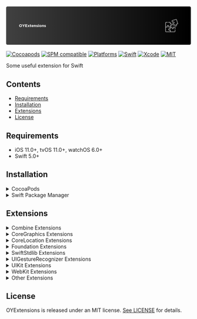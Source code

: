 <p align="left">
  <img src="Assets/Banner.png" title="OYExtensions">
</p>

[![Cocoapods](https://img.shields.io/cocoapods/v/OYExtensions.svg)](https://cocoapods.org/pods/OYExtensions)
[![SPM compatible](https://img.shields.io/badge/SPM-Compatible-red.svg?style=flat)](https://swift.org/package-manager/)
[![Platforms](https://img.shields.io/badge/platforms-iOS%20%7C%20watchOS-yellow.svg)](https://github.com/osmanyildirim/OYExtensions)
[![Swift](https://img.shields.io/badge/Swift-5.7-orange.svg)](https://swift.org)
[![Xcode](https://img.shields.io/badge/Xcode-14.2-blue.svg)](https://developer.apple.com/xcode)
[![MIT](https://img.shields.io/badge/License-MIT-lightgray.svg)](https://opensource.org/licenses/MIT)

Some useful extension for Swift

## Contents

* [Requirements](#requirements)
* [Installation](#installation)
* [Extensions](#extensions)
* [License](#license)

## Requirements

* iOS 11.0+, tvOS 11.0+, watchOS 6.0+
* Swift 5.0+

## Installation

<details>
<summary>CocoaPods</summary>
<br/>
<p>Add the following line to your <code>Podfile</code></p>

```
pod 'OYExtensions'
```

</details>

<details>
  <summary>Swift Package Manager</summary>
  <br/>
Add OYExtensions as a dependency to your <code>Package.swift</code> and specify OYExtensions as a target dependency:

```swift
import PackageDescription
  
let package = Package(
    name: "YOUR_PROJECT_NAME",
    targets: [],
    dependencies: [
        .package(url: "https://github.com/osmanyildirim/OYExtensions.git", .upToNextMinor(from: "1.0")),
    ],
    targets: [
        .target(
            name: "YOUR_PROJECT_NAME",
            dependencies: ["OYExtensions"])
    ]
)

```

</details>

## Extensions

<details>
<summary>Combine Extensions</summary>
<ul>
<li><a href="https://github.com/osmanyildirim/OYExtensions/blob/main/Sources/Combine/Combine%2BExtensions.swift"><code>Publisher extensions</code></a></li>
</ul>
</details>

<details>
<summary>CoreGraphics Extensions</summary>
<ul>
<li><a href="https://github.com/osmanyildirim/OYExtensions/blob/main/Sources/CoreGraphics/CGFloat%2BExtensions.swift"><code>CGFloat extensions</code></a></li>
<li><a href="https://github.com/osmanyildirim/OYExtensions/blob/main/Sources/CoreGraphics/CGPoint%2BExtensions.swift"><code>CGPoint extensions</code></a></li>
<li><a href="https://github.com/osmanyildirim/OYExtensions/blob/main/Sources/CoreGraphics/CGRect%2BExtensions.swift"><code>CGRect extensions</code></a></li>
<li><a href="https://github.com/osmanyildirim/OYExtensions/blob/main/Sources/CoreGraphics/CGSize%2BExtensions.swift"><code>CGSize extensions</code></a></li>
</ul>
</details>

<details>
<summary>CoreLocation Extensions</summary>
<ul>
<li><a href="https://github.com/osmanyildirim/OYExtensions/blob/main/Sources/CoreLocation/CLLocation%2BExtensions.swift"><code>CLLocation extensions</code></a></li>
<li><a href="https://github.com/osmanyildirim/OYExtensions/blob/main/Sources/CoreLocation/CLLocationCoordinate2D%2BExtensions.swift"><code>CLLocationCoordinate2D extensions</code></a></li>
<li><a href="https://github.com/osmanyildirim/OYExtensions/blob/main/Sources/CoreLocation/MKMapItem%2BExtensions.swift"><code>MKMapItem extensions</code></a></li>
<li><a href="https://github.com/osmanyildirim/OYExtensions/blob/main/Sources/CoreLocation/MKMapView%2BExtensions.swift"><code>MKMapView extensions</code></a></li>
<li><a href="https://github.com/osmanyildirim/OYExtensions/blob/main/Sources/CoreLocation/MKPolyline%2BExtensions.swift"><code>MKPolyline extensions</code></a></li>
</ul>
</details>

<details>
<summary>Foundation Extensions</summary>
<ul>
<li><a href="https://github.com/osmanyildirim/OYExtensions/blob/main/Sources/Foundation/AttributedString%2BExtensions.swift"><code>AttributedString extensions</code></a></li>
<li><a href="https://github.com/osmanyildirim/OYExtensions/blob/main/Sources/Foundation/Bundle%2BExtensions.swift"><code>Bundle extensions</code></a></li>
<li><a href="https://github.com/osmanyildirim/OYExtensions/blob/main/Sources/Foundation/Data%2BExtensions.swift"><code>Data extensions</code></a></li>
<li><a href="https://github.com/osmanyildirim/OYExtensions/blob/main/Sources/Foundation/Date%2BExtensions.swift"><code>Date extensions</code></a></li>
<li><a href="https://github.com/osmanyildirim/OYExtensions/blob/main/Sources/Foundation/Decodable%2BExtensions.swift"><code>Decodable extensions</code></a></li>
<li><a href="https://github.com/osmanyildirim/OYExtensions/blob/main/Sources/Foundation/DispatchQueue%2BExtensions.swift"><code>DispatchQueue extensions</code></a></li>
<li><a href="https://github.com/osmanyildirim/OYExtensions/blob/main/Sources/Foundation/Encodable%2BExtensions.swift"><code>Encodable extensions</code></a></li>
<li><a href="https://github.com/osmanyildirim/OYExtensions/blob/main/Sources/Foundation/FileManager%2BExtensions.swift"><code>FileManager extensions</code></a></li>
<li><a href="https://github.com/osmanyildirim/OYExtensions/blob/main/Sources/Foundation/Measurement%2BExtensions.swift"><code>Measurement extensions</code></a></li>
<li><a href="https://github.com/osmanyildirim/OYExtensions/blob/main/Sources/Foundation/NSObject%2BExtensions.swift"><code>NSObject extensions</code></a></li>
<li><a href="https://github.com/osmanyildirim/OYExtensions/blob/main/Sources/Foundation/NSString%2BExtensions.swift"><code>NSString extensions</code></a></li>
<li><a href="https://github.com/osmanyildirim/OYExtensions/blob/main/Sources/Foundation/Timer%2BExtensions.swift"><code>Timer extensions</code></a></li>
<li><a href="https://github.com/osmanyildirim/OYExtensions/blob/main/Sources/Foundation/URL%2BExtensions.swift"><code>URL extensions</code></a></li>
<li><a href="https://github.com/osmanyildirim/OYExtensions/blob/main/Sources/Foundation/UserDefaults%2BExtensions.swift"><code>UserDefaults extensions</code></a></li>
</ul>
</details>

<details>
<summary>SwiftStdlib Extensions</summary>
<ul>
<li><a href="https://github.com/osmanyildirim/OYExtensions/blob/main/Sources/SwiftStdlib/Array%2BExtensions.swift"><code>Array extensions</code></a></li>
<li><a href="https://github.com/osmanyildirim/OYExtensions/blob/main/Sources/SwiftStdlib/Bool%2BExtensions.swift"><code>Bool extensions</code></a></li>
<li><a href="https://github.com/osmanyildirim/OYExtensions/blob/main/Sources/SwiftStdlib/Character%2BExtensions.swift"><code>Character extensions</code></a></li>
<li><a href="https://github.com/osmanyildirim/OYExtensions/blob/main/Sources/SwiftStdlib/Comparable%2BExtensions.swift"><code>Comparable extensions</code></a></li>
<li><a href="https://github.com/osmanyildirim/OYExtensions/blob/main/Sources/SwiftStdlib/Dictionary%2BExtensions.swift"><code>Dictionary extensions</code></a></li>
<li><a href="https://github.com/osmanyildirim/OYExtensions/blob/main/Sources/SwiftStdlib/Double%2BExtensions.swift"><code>Double extensions</code></a></li>
<li><a href="https://github.com/osmanyildirim/OYExtensions/blob/main/Sources/SwiftStdlib/Float%2BExtensions.swift"><code>Float extensions</code></a></li>
<li><a href="https://github.com/osmanyildirim/OYExtensions/blob/main/Sources/SwiftStdlib/Int%2BExtensions.swift"><code>Int extensions</code></a></li>
<li><a href="https://github.com/osmanyildirim/OYExtensions/blob/main/Sources/SwiftStdlib/Optional%2BExtensions.swift"><code>Optional extensions</code></a></li>
<li><a href="https://github.com/osmanyildirim/OYExtensions/blob/main/Sources/SwiftStdlib/String%2BExtensions.swift"><code>String extensions</code></a></li>
</ul>
</details>

<details>
<summary>UIGestureRecognizer Extensions</summary>
<ul>
<li><a href="https://github.com/osmanyildirim/OYExtensions/blob/main/Sources/Gesture/OYLongPressGesture.swift"><code>LongPressGesture extensions</code></a></li>
<li><a href="https://github.com/osmanyildirim/OYExtensions/blob/main/Sources/Gesture/OYPanGesture.swift"><code>PanGesture extensions</code></a></li>
<li><a href="https://github.com/osmanyildirim/OYExtensions/blob/main/Sources/Gesture/OYPinchGesture.swift"><code>PinchGesture extensions</code></a></li>
<li><a href="https://github.com/osmanyildirim/OYExtensions/blob/main/Sources/Gesture/OYSwipeGesture.swift"><code>SwipeGesture extensions</code></a></li>
<li><a href="https://github.com/osmanyildirim/OYExtensions/blob/main/Sources/Gesture/OYTapGesture.swift"><code>Tap extensions</code></a></li>
</ul>
</details>

<details>
<summary>UIKit Extensions</summary>
<ul>
<li><a href="https://github.com/osmanyildirim/OYExtensions/blob/main/Sources/UIKit/NSLayoutConstraint%2BExtensions.swift"><code>NSLayoutConstraint extensions</code></a></li>
<li><a href="https://github.com/osmanyildirim/OYExtensions/blob/main/Sources/UIKit/UIAlertController%2BExtensions.swift"><code>UIAlertController extensions</code></a></li>
<li><a href="https://github.com/osmanyildirim/OYExtensions/blob/main/Sources/UIKit/UIApplication%2BExtensions.swift"><code>UIApplication extensions</code></a></li>
<li><a href="https://github.com/osmanyildirim/OYExtensions/blob/main/Sources/UIKit/UIButton%2BExtensions.swift"><code>UIButton extensions</code></a></li>
<li><a href="https://github.com/osmanyildirim/OYExtensions/blob/main/Sources/UIKit/UICollectionView%2BExtensions.swift"><code>UICollectionView extensions</code></a></li>
<li><a href="https://github.com/osmanyildirim/OYExtensions/blob/main/Sources/UIKit/UIColor%2BExtensions.swift"><code>UIColor extensions</code></a></li>
<li><a href="https://github.com/osmanyildirim/OYExtensions/blob/main/Sources/UIKit/UIControl%2BExtensions.swift"><code>UIControl extensions</code></a></li>
<li><a href="https://github.com/osmanyildirim/OYExtensions/blob/main/Sources/UIKit/UIDatePicker%2BExtensions.swift"><code>UIDatePicker extensions</code></a></li>
<li><a href="https://github.com/osmanyildirim/OYExtensions/blob/main/Sources/UIKit/UIDevice%2BExtensions.swift"><code>UIDevice extensions</code></a></li>
<li><a href="https://github.com/osmanyildirim/OYExtensions/blob/main/Sources/UIKit/UIFont%2BExtensions.swift"><code>UIFont extensions</code></a></li>
<li><a href="https://github.com/osmanyildirim/OYExtensions/blob/main/Sources/UIKit/UIImage%2BExtensions.swift"><code>UIImage extensions</code></a></li>
<li><a href="https://github.com/osmanyildirim/OYExtensions/blob/main/Sources/UIKit/UIImageView%2BExtensions.swift"><code>UIImageView extensions</code></a></li>
<li><a href="https://github.com/osmanyildirim/OYExtensions/blob/main/Sources/UIKit/UILabel%2BExtensions.swift"><code>UILabel extensions</code></a></li>
<li><a href="https://github.com/osmanyildirim/OYExtensions/blob/main/Sources/UIKit/UINavigationController%2BExtensions.swift"><code>UINavigationController extensions</code></a></li>
<li><a href="https://github.com/osmanyildirim/OYExtensions/blob/main/Sources/UIKit/UIPasteboard%2BExtensions.swift"><code>UIPasteboard extensions</code></a></li>
<li><a href="https://github.com/osmanyildirim/OYExtensions/blob/main/Sources/UIKit/UIPickerView%2BExtensions.swift"><code>UIPickerView extensions</code></a></li>
<li><a href="https://github.com/osmanyildirim/OYExtensions/blob/main/Sources/UIKit/UIRefreshControl%2BExtensions.swift"><code>UIRefreshControl extensions</code></a></li>
<li><a href="https://github.com/osmanyildirim/OYExtensions/blob/main/Sources/UIKit/UIScreen%2BExtensions.swift"><code>UIScreen extensions</code></a></li>
<li><a href="https://github.com/osmanyildirim/OYExtensions/blob/main/Sources/UIKit/UIScrollView%2BExtensions.swift"><code>UIScrollView extensions</code></a></li>
<li><a href="https://github.com/osmanyildirim/OYExtensions/blob/main/Sources/UIKit/UISearchBar%2BExtensions.swift"><code>UISearchBar extensions</code></a></li>
<li><a href="https://github.com/osmanyildirim/OYExtensions/blob/main/Sources/UIKit/UISlider%2BExtensions.swift"><code>UISlider extensions</code></a></li>
<li><a href="https://github.com/osmanyildirim/OYExtensions/blob/main/Sources/UIKit/UIStackView%2BExtensions.swift"><code>UIStackView extensions</code></a></li>
<li><a href="https://github.com/osmanyildirim/OYExtensions/blob/main/Sources/UIKit/UISwitch%2BExtensions.swift"><code>UISwitch extensions</code></a></li>
<li><a href="https://github.com/osmanyildirim/OYExtensions/blob/main/Sources/UIKit/UITabBar%2BExtensions.swift"><code>UITabBar extensions</code></a></li>
<li><a href="https://github.com/osmanyildirim/OYExtensions/blob/main/Sources/UIKit/UITableView%2BExtensions.swift"><code>UITableView extensions</code></a></li>
<li><a href="https://github.com/osmanyildirim/OYExtensions/blob/main/Sources/UIKit/UITextField%2BExtensions.swift"><code>UITextField extensions</code></a></li>
<li><a href="https://github.com/osmanyildirim/OYExtensions/blob/main/Sources/UIKit/UITextView%2BExtensions.swift"><code>UITextView extensions</code></a></li>
<li><a href="https://github.com/osmanyildirim/OYExtensions/blob/main/Sources/UIKit/UIUserInterfaceSizeClass%2BExtensions.swift"><code>UIUserInterfaceSizeClass extensions</code></a></li>
<li><a href="https://github.com/osmanyildirim/OYExtensions/blob/main/Sources/UIKit/UIView%2BExtensions.swift"><code>UIView extensions</code></a></li>
<li><a href="https://github.com/osmanyildirim/OYExtensions/blob/main/Sources/UIKit/UIViewController%2BExtensions.swift"><code>UIViewController extensions</code></a></li>
<li><a href="https://github.com/osmanyildirim/OYExtensions/blob/main/Sources/UIKit/UIWindow%2BExtensions.swift"><code>UIWindow extensions</code></a></li>
<li><a href="https://github.com/osmanyildirim/OYExtensions/blob/main/Sources/UIKit/UInt%2BExtensions.swift"><code>UInt extensions</code></a></li>
</ul>
</details>

<details>
<summary>WebKit Extensions</summary>
<ul>
<li><a href="https://github.com/osmanyildirim/OYExtensions/blob/main/Sources/WebKit/WKWebView%2BExtensions.swift"><code>WKWebView extensions</code></a></li>
</ul>
</details>

<details>
<summary>Other Extensions</summary>
<ul>
<li><a href="https://github.com/osmanyildirim/OYExtensions/blob/main/Sources/Other/OYHandlerButton.swift"><code>Handler button</code></a></li>
</ul>
</details>

## License
OYExtensions is released under an MIT license. [See LICENSE](https://github.com/osmanyildirim/OYExtensions/blob/main/LICENSE) for details.